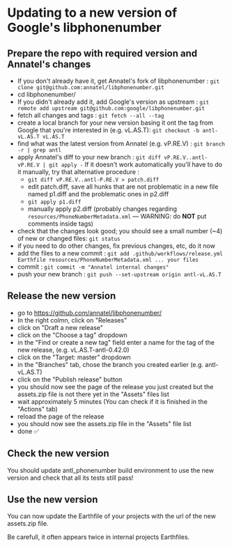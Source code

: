 # Updating to a new version of Google's libphonenumber

## Prepare the repo with required version and Annatel's changes

- If you don't already have it, get Annatel's fork of libphonenumber : `git clone git@github.com:annatel/libphonenumber.git`
- cd libphonenumber/
- If you didn't already add it, add Google's version as upstream : `git remote add upstream git@github.com:google/libphonenumber.git`
- fetch all changes and tags : `git fetch --all --tag`
- create a local branch for your new version basing it ont the tag from Google that you're interested in  (e.g. vL.AS.T): `git checkout -b antl-vL.AS.T vL.AS.T`
- find what was the latest version from Annatel (e.g. vP.RE.V) : `git branch -r | grep antl`
- apply Annatel's diff to your new branch : `git diff vP.RE.V..antl-vP.RE.V | git apply -`
  If it doesn't work automatically you'll have to do it manually, try that alternative procedure :
  - `git diff vP.RE.V..antl-P.RE.V > patch.diff`
  - edit patch.diff, save all hunks that are not problematic in a new file named p1.diff and the problematic ones in p2.diff
  - `git apply p1.diff`
  - manually apply p2.diff (probably changes regarding `resources/PhoneNumberMetadata.xml` — WARNING: do **NOT** put comments inside tags)
- check that the changes look good; you should see a small number (~4) of new or changed files: `git status`
- if you need to do other changes, fix previous changes, etc, do it now
- add the files to a new commit : `git add .github/workflows/release.yml Earthfile resources/PhoneNumberMetadata.xml ... your files`
- commit : `git commit -m "Annatel internal changes"`
- push your new branch : `git push --set-upstream origin antl-vL.AS.T`

## Release the new version

- go to https://github.com/annatel/libphonenumber/
- In the right colmn, click on "Releases"
- click on "Draft a new release"
- click on the "Choose a tag" dropdown
- in the "Find or create a new tag" field enter a name for the tag of the new release, (e.g. vL.AS.T-antl-0.42.0)
- click on the "Target: master" dropdown
- in the "Branches" tab, chose the branch you created earlier (e.g. antl-vL.AS.T)
- click on the "Publish release" button
- you should now see the page of the release you just created but the assets.zip file is not there yet in the "Assets" files list
- wait approximately 5 minutes (You can check if it is finished in the "Actions" tab)
- reload the page of the release
- you should now see the assets.zip file in the "Assets" file list
- done ✅

## Check the new version

You should update antl_phonenumber build environment to use the new version and check that all its tests still pass!

## Use the new version

You can now update the Earthfile of your projects with the url of the new assets.zip file.

Be carefull, it often appears twice in internal projects Earthfiles.

